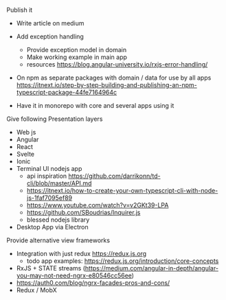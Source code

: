Publish it
* Write article on medium

* Add exception handling 
  * Provide exception model in domain
  * Make working example in main app
  * resources
    https://blog.angular-university.io/rxjs-error-handling/

* On npm as separate packages with domain / data for use by all apps
  https://itnext.io/step-by-step-building-and-publishing-an-npm-typescript-package-44fe7164964c

* Have it in monorepo with core and several apps using it

Give following Presentation layers

* Web js
* Angular
* React
* Svelte
* Ionic
* Terminal UI nodejs app
  * api inspiration https://github.com/darrikonn/td-cli/blob/master/API.md
  * https://itnext.io/how-to-create-your-own-typescript-cli-with-node-js-1faf7095ef89
  * https://www.youtube.com/watch?v=v2GKt39-LPA
  * https://github.com/SBoudrias/Inquirer.js
  * blessed nodejs library
* Desktop App via Electron

Provide alternative view frameworks

* Integration with just redux https://redux.js.org
  * todo app examples: https://redux.js.org/introduction/core-concepts
* RxJS + STATE streams (https://medium.com/angular-in-depth/angular-you-may-not-need-ngrx-e80546cc56ee)
* https://auth0.com/blog/ngrx-facades-pros-and-cons/
* Redux / MobX